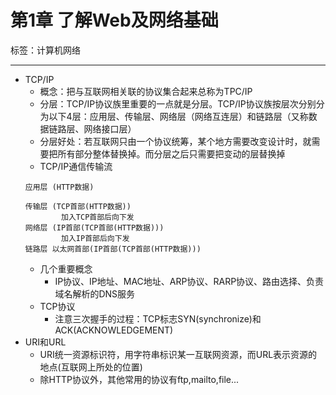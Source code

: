 # 第1章 了解Web及网络基础

标签：计算机网络

---

- TCP/IP
	- 概念：把与互联网相关联的协议集合起来总称为TPC/IP
	- 分层：TCP/IP协议族里重要的一点就是分层。TCP/IP协议族按层次分别分为以下4层：应用层、传输层、网络层（网络互连层）和链路层（又称数据链路层、网络接口层）
	- 分层好处：若互联网只由一个协议统筹，某个地方需要改变设计时，就需要把所有部分整体替换掉。而分层之后只需要把变动的层替换掉
	- TCP/IP通信传输流
	```
	应用层 (HTTP数据)
				
	传输层 (TCP首部(HTTP数据))
			加入TCP首部后向下发
	网络层 (IP首部(TCP首部(HTTP数据)))
			加入IP首部后向下发
	链路层 以太网首部(IP首部(TCP首部(HTTP数据)))
	```	
	- 几个重要概念
		- IP协议、IP地址、MAC地址、ARP协议、RARP协议、路由选择、负责域名解析的DNS服务
	- TCP协议
		- 注意三次握手的过程：TCP标志SYN(synchronize)和ACK(ACKNOWLEDGEMENT)
- URI和URL
	- URI统一资源标识符，用字符串标识某一互联网资源，而URL表示资源的地点(互联网上所处的位置)
	- 除HTTP协议外，其他常用的协议有ftp,mailto,file...